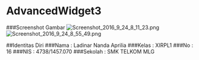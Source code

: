 # AdvancedWidget3

###Screenshot Gambar
![Screenshot_2016_9_24_8_11_23.png](http://s18.postimg.org/rsizavxjt/Screenshot_2016_9_24_8_11_23.png)
![Screenshot_2016_9_24_8_55_49.png](http://s18.postimg.org/bt7ygi78p/Screenshot_2016_9_24_8_55_49.png)

##Identitas Diri
###Nama     : Ladinar Nanda Aprilia
###Kelas    : XIRPL1
###No       : 16
###NIS      : 4738/1457.070
###Sekolah  : SMK TELKOM MLG

